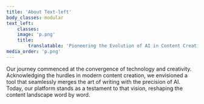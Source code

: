 ```yaml
---
title: 'About Text-left'
body_classes: modular
text_left:
    classes:
    image: 'p.png'
    title: 
        translatable: 'Pioneering the Evolution of AI in Content Creation'
media_order: 'p.png'
---
```

 
Our journey commenced at the convergence of technology and creativity. Acknowledging the hurdles in modern content creation, we envisioned a tool that seamlessly merges the art of writing with the precision of AI. Today, our platform stands as a testament to that vision, reshaping the content landscape word by word.